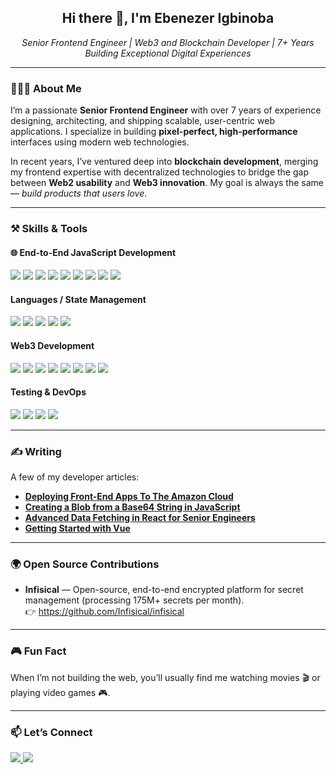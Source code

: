 <h2 align="center">Hi there 👋, I'm Ebenezer Igbinoba</h2>
<p align="center">
  <em>Senior Frontend Engineer | Web3 and Blockchain Developer | 7+ Years Building Exceptional Digital Experiences</em>
</p>

---

### 👨🏽‍💻 About Me

I’m a passionate **Senior Frontend Engineer** with over 7 years of experience designing, architecting, and shipping scalable, user-centric web applications. I specialize in building **pixel-perfect, high-performance** interfaces using modern web technologies.

In recent years, I’ve ventured deep into **blockchain development**, merging my frontend expertise with decentralized technologies to bridge the gap between **Web2 usability** and **Web3 innovation**. My goal is always the same — _build products that users love_.

---

### ⚒️ Skills & Tools

#### 🌐 **End-to-End JavaScript Development**
<p>
  <img src="https://img.shields.io/badge/React-20232A?style=for-the-badge&logo=react&logoColor=61DAFB" />
  <img src="https://img.shields.io/badge/Next.js-000?style=for-the-badge&logo=Next.js&logoColor=white" />
  <img src="https://img.shields.io/badge/Vue.js-35495E?style=for-the-badge&logo=vue.js&logoColor=4FC08D" />
  <img src="https://img.shields.io/badge/Angular-DD0031?style=for-the-badge&logo=angular&logoColor=white" />
  <img src="https://img.shields.io/badge/Tailwind-06B6D4?style=for-the-badge&logo=tailwindcss&logoColor=white" />
  <img src="https://img.shields.io/badge/Node.js-43853D?style=for-the-badge&logo=node.js&logoColor=white" />
  <img src="https://img.shields.io/badge/Express-000?style=for-the-badge&logo=express&logoColor=white" />
  <img src="https://img.shields.io/badge/PostgreSQL-336791?style=for-the-badge&logo=postgresql&logoColor=white" />
  <img src="https://img.shields.io/badge/MongoDB-47A248?style=for-the-badge&logo=mongodb&logoColor=white" />
</p>


#### **Languages / State Management**
<p>
  <img src="https://img.shields.io/badge/TypeScript-3178C6?style=for-the-badge&logo=typescript&logoColor=white" />
  <img src="https://img.shields.io/badge/JavaScript-F7DF1E?style=for-the-badge&logo=javascript&logoColor=black" />
  <img src="https://img.shields.io/badge/Redux-764ABC?style=for-the-badge&logo=redux&logoColor=white" />
  <img src="https://img.shields.io/badge/Pinia-ffe390?style=for-the-badge&logo=pinia&logoColor=black" />
  <img src="https://img.shields.io/badge/Zustand-000?style=for-the-badge&logo=Zustand&logoColor=white" />
</p>

#### **Web3 Development**
<p>
  <img src="https://img.shields.io/badge/Solidity-363636?style=for-the-badge&logo=solidity&logoColor=white" />
  <img src="https://img.shields.io/badge/Foundry-000?style=for-the-badge&logo=foundry&logoColor=white" />
  <img src="https://img.shields.io/badge/Hardhat-FCC72E?style=for-the-badge&logo=hardhat&logoColor=black" />
  <img src="https://img.shields.io/badge/Ethers.js-3C873A?style=for-the-badge&logo=ethereum&logoColor=white" />
  <img src="https://img.shields.io/badge/Web3.js-F16822?style=for-the-badge&logo=web3.js&logoColor=white" />
  <img src="https://img.shields.io/badge/Wagmi-E3E3E3?style=for-the-badge&logo=ethereum&logoColor=black" />
  <img src="https://img.shields.io/badge/MetaMask-f6851b?style=for-the-badge&logo=metamask&logoColor=white" />
  <img src="https://img.shields.io/badge/OpenZeppelin-afb5d3?style=for-the-badge&logo=openzeppelin&logoColor=black" />
</p>


#### **Testing & DevOps**
<p>
  <img src="https://img.shields.io/badge/Jest-C21325?style=for-the-badge&logo=jest&logoColor=white" />
  <img src="https://img.shields.io/badge/Cypress-17202C?style=for-the-badge&logo=cypress&logoColor=white" />
  <img src="https://img.shields.io/badge/GitHub_Actions-2088FF?style=for-the-badge&logo=github-actions&logoColor=white" />
  <img src="https://img.shields.io/badge/Docker-2496ED?style=for-the-badge&logo=docker&logoColor=white" />
</p>

---

### ✍️ Writing

A few of my developer articles:
- **[Deploying Front-End Apps To The Amazon Cloud](https://blog.openreplay.com/deploying-front-end-apps-to-the-amazon-cloud/)**
- **[Creating a Blob from a Base64 String in JavaScript](https://igbinobaebenezer.hashnode.dev/creating-a-blob-from-a-base64-string-in-javascript)**
- **[Advanced Data Fetching in React for Senior Engineers](https://igbinobaebenezer.hashnode.dev/advanced-data-fetching-technique-in-react-for-senior-engineers)**
- **[Getting Started with Vue](https://igbinobaebenezer.hashnode.dev/getting-started-with-vue)**

---

### 🌍 Open Source Contributions

- **Infisical** — Open-source, end-to-end encrypted platform for secret management (processing 175M+ secrets per month).  
  👉 <https://github.com/Infisical/infisical>

---

### 🎮 Fun Fact

When I’m not building the web, you’ll usually find me watching movies 🎬 or playing video games 🎮.

---

### 📫 Let’s Connect

<p>
  <a href="https://www.linkedin.com/in/ebenezer-igbinoba/">
    <img src="https://img.shields.io/badge/LinkedIn-0A66C2?style=for-the-badge&logo=linkedin&logoColor=white" />
  </a>
  <a href="https://github.com/eben4real">
    <img src="https://img.shields.io/badge/GitHub-181717?style=for-the-badge&logo=github&logoColor=white" />
  </a>
</p>
